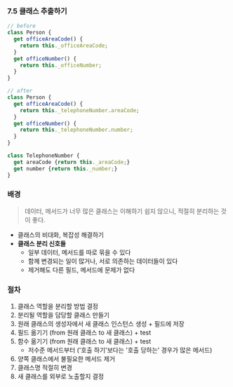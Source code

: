 ### 7.5 클래스 추출하기

```js
// before
class Person {
  get officeAreaCode() {
    return this._officeAreaCode;
  }
  get officeNumber() {
    return this._officeNumber;
  }
}
```

```js
// after
class Person {
  get officeAreaCode() {
    return this._telephoneNumber.areaCode;
  }
  get officeNumber() {
    return this._telephoneNumber.number;
  }
}

class TelephoneNumber {
  get areaCode {return this._areaCode;}
  get number {return this._number;}
}
```

### 배경

> 데이터, 메서드가 너무 많은 클래스는 이해하기 쉽지 않으니, 적절히 분리하는 것이 좋다.

- 클래스의 비대화, 복잡성 해결하기
- **클래스 분리 신호들**
  - 일부 데이터, 메서드를 따로 묶을 수 있다
  - 함께 변경되는 일이 많거나, 서로 의존하는 데이터들이 있다
  - 제거해도 다른 필드, 메서드에 문제가 없다

### 절차

1. 클래스 역할을 분리할 방법 결정
2. 분리될 역할을 담당할 클래스 만들기
3. 원래 클래스의 생성자에서 새 클래스 인스턴스 생성 + 필드에 저장
4. 필드 옮기기 (from 원래 클래스 to 새 클래스) + test
5. 함수 옮기기 (from 원래 클래스 to 새 클래스) + test
   - 저수준 메서드부터 ('호출 하기'보다는 '호출 당하는' 경우가 많은 메서드)
6. 양쪽 클래스에서 불필요한 메서드 제거
7. 클래스명 적절히 변경
8. 새 클래스를 외부로 노출할지 결정
